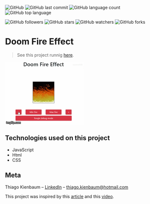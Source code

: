 ![GitHub](https://img.shields.io/github/license/ThiagoKienbaum/doom-fire-effect)
![GitHub last commit](https://img.shields.io/github/last-commit/ThiagoKienbaum/doom-fire-effect)
![GitHub language count](https://img.shields.io/github/languages/count/ThiagoKienbaum/doom-fire-effect)
![GitHub top language](https://img.shields.io/github/languages/top/ThiagoKienbaum/doom-fire-effect)


![GitHub followers](https://img.shields.io/github/followers/ThiagoKienbaum?label=Follow&style=social)
![GitHub stars](https://img.shields.io/github/stars/ThiagoKienbaum/doom-fire-effect?style=social)
![GitHub watchers](https://img.shields.io/github/watchers/ThiagoKienbaum/doom-fire-effect?style=social)
![GitHub forks](https://img.shields.io/github/forks/ThiagoKienbaum/doom-fire-effect?style=social)


# Doom Fire Effect
> See this project runnig [here](https://thiagokienbaum.github.io/doom-fire-effect/).

![](doom-fire-effect.gif)


## Technologies used on this project
- JavaScript
- Html
- CSS


## Meta
Thiago Kienbaum – [LinkedIn](https://www.linkedin.com/in/thiago-kienbaum/) – thiago.kienbaum@hotmail.com

This project was inspired by this [article](https://fabiensanglard.net/doom_fire_psx/) and this [video](https://youtu.be/fxm8cadCqbs).
